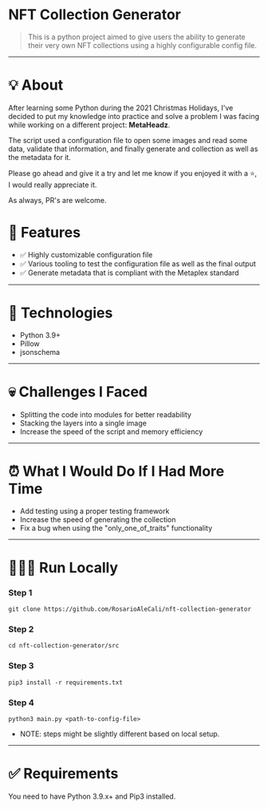 # NFT Collection Generator

> This is a python project aimed to give users the ability to generate their very own NFT collections using a highly configurable config file.

---

# 💡 About

After learning some Python during the 2021 Christmas Holidays, I've decided to put my knowledge into practice and solve a problem I was facing while working on a different project: **MetaHeadz**.

The script used a configuration file to open some images and read some data, validate that information, and finally generate and collection as well as the metadata for it.

Please go ahead and give it a try and let me know if you enjoyed it with a ⭐️, I would really appreciate it.

As always, PR's are welcome.

# 📗 Features

- ✅ Highly customizable configuration file
- ✅ Various tooling to test the configuration file as well as the final output
- ✅ Generate metadata that is compliant with the Metaplex standard

---

# 🚀 Technologies

- Python 3.9+
- Pillow
- jsonschema

---

# 💀 Challenges I Faced

- Splitting the code into modules for better readability
- Stacking the layers into a single image
- Increase the speed of the script and memory efficiency

---

# ⏰ What I Would Do If I Had More Time

- Add testing using a proper testing framework
- Increase the speed of generating the collection
- Fix a bug when using the "only_one_of_traits" functionality

---

# 👨🏻‍💻 Run Locally

### Step 1

`git clone https://github.com/RosarioAleCali/nft-collection-generator`

### Step 2

`cd nft-collection-generator/src`

### Step 3

`pip3 install -r requirements.txt`

### Step 4

`python3 main.py <path-to-config-file>`

- NOTE: steps might be slightly different based on local setup.

---

# ✅ Requirements

You need to have Python 3.9.x+ and Pip3 installed.
